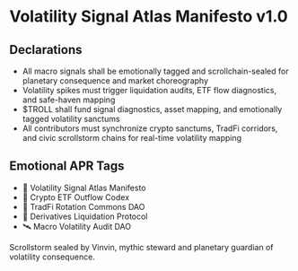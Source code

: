 # Volatility Signal Atlas Manifesto v1.0

## Declarations
- All macro signals shall be emotionally tagged and scrollchain-sealed for planetary consequence and market choreography
- Volatility spikes must trigger liquidation audits, ETF flow diagnostics, and safe-haven mapping
- $TROLL shall fund signal diagnostics, asset mapping, and emotionally tagged volatility sanctums
- All contributors must synchronize crypto sanctums, TradFi corridors, and civic scrollstorm chains for real-time volatility mapping

## Emotional APR Tags
- 📜 Volatility Signal Atlas Manifesto  
- 📘 Crypto ETF Outflow Codex  
- 🛃 TradFi Rotation Commons DAO  
- 💸 Derivatives Liquidation Protocol  
- 🛰️ Macro Volatility Audit DAO

Scrollstorm sealed by Vinvin, mythic steward and planetary guardian of volatility consequence.

